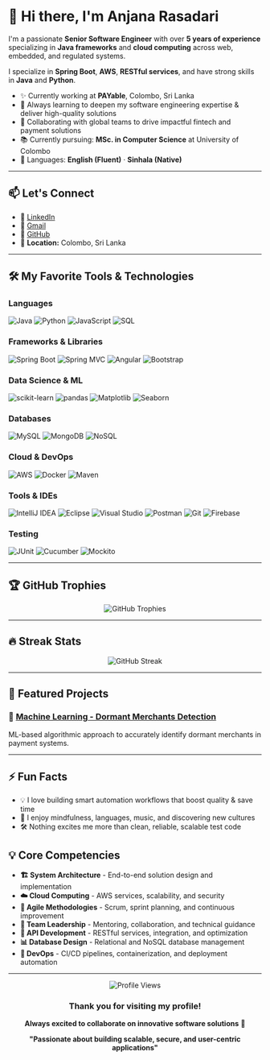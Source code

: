 # 👋 Hi there, I'm Anjana Rasadari

I'm a passionate **Senior Software Engineer** with over **5 years of experience** specializing in **Java frameworks** and **cloud computing** across web, embedded, and regulated systems.

I specialize in **Spring Boot**, **AWS**, **RESTful services**, and have strong skills in **Java** and **Python**.

- ✨ Currently working at **PAYable**, Colombo, Sri Lanka
- 🌱 Always learning to deepen my software engineering expertise & deliver high-quality solutions
- 🤝 Collaborating with global teams to drive impactful fintech and payment solutions
- 📚 Currently pursuing: **MSc. in Computer Science** at University of Colombo
- 💬 Languages: **English (Fluent)** · **Sinhala (Native)**

---

## 📫 Let's Connect

- 💼 [LinkedIn](https://www.linkedin.com/in/anjana-rasadari-73536a137/)
- 📧 [Gmail](mailto:anjanarasadari21@gmail.com)
- 📱 [GitHub](https://github.com/anjanarasadari)
- 📍 **Location:** Colombo, Sri Lanka

---

## 🛠 My Favorite Tools & Technologies

### Languages
![Java](https://img.shields.io/badge/-Java-007396?style=flat&logo=java&logoColor=white)
![Python](https://img.shields.io/badge/-Python-3776AB?style=flat&logo=python&logoColor=white)
![JavaScript](https://img.shields.io/badge/-JavaScript-F7DF1E?style=flat&logo=javascript&logoColor=black)
![SQL](https://img.shields.io/badge/-SQL-4479A1?style=flat&logo=mysql&logoColor=white)

### Frameworks & Libraries
![Spring Boot](https://img.shields.io/badge/-Spring%20Boot-6DB33F?style=flat&logo=spring&logoColor=white)
![Spring MVC](https://img.shields.io/badge/-Spring%20MVC-6DB33F?style=flat&logo=spring&logoColor=white)
![Angular](https://img.shields.io/badge/-Angular-DD0031?style=flat&logo=angular&logoColor=white)
![Bootstrap](https://img.shields.io/badge/-Bootstrap-7952B3?style=flat&logo=bootstrap&logoColor=white)

### Data Science & ML
![scikit-learn](https://img.shields.io/badge/-scikit--learn-F7931E?style=flat&logo=scikit-learn&logoColor=white)
![pandas](https://img.shields.io/badge/-pandas-150458?style=flat&logo=pandas&logoColor=white)
![Matplotlib](https://img.shields.io/badge/-Matplotlib-11557c?style=flat&logo=python&logoColor=white)
![Seaborn](https://img.shields.io/badge/-Seaborn-3776AB?style=flat&logo=python&logoColor=white)

### Databases
![MySQL](https://img.shields.io/badge/-MySQL-4479A1?style=flat&logo=mysql&logoColor=white)
![MongoDB](https://img.shields.io/badge/-MongoDB-47A248?style=flat&logo=mongodb&logoColor=white)
![NoSQL](https://img.shields.io/badge/-NoSQL-005571?style=flat&logo=apache-cassandra&logoColor=white)

### Cloud & DevOps
![AWS](https://img.shields.io/badge/-AWS-232F3E?style=flat&logo=amazon-aws&logoColor=white)
![Docker](https://img.shields.io/badge/-Docker-2496ED?style=flat&logo=docker&logoColor=white)
![Maven](https://img.shields.io/badge/-Maven-C71A36?style=flat&logo=apache-maven&logoColor=white)

### Tools & IDEs
![IntelliJ IDEA](https://img.shields.io/badge/-IntelliJ%20IDEA-000000?style=flat&logo=intellij-idea&logoColor=white)
![Eclipse](https://img.shields.io/badge/-Eclipse-2C2255?style=flat&logo=eclipse&logoColor=white)
![Visual Studio](https://img.shields.io/badge/-Visual%20Studio-5C2D91?style=flat&logo=visual-studio&logoColor=white)
![Postman](https://img.shields.io/badge/-Postman-FF6C37?style=flat&logo=postman&logoColor=white)
![Git](https://img.shields.io/badge/-Git-F05032?style=flat&logo=git&logoColor=white)
![Firebase](https://img.shields.io/badge/-Firebase-FFCA28?style=flat&logo=firebase&logoColor=black)

### Testing
![JUnit](https://img.shields.io/badge/-JUnit-25A162?style=flat&logo=junit5&logoColor=white)
![Cucumber](https://img.shields.io/badge/-Cucumber-23D96C?style=flat&logo=cucumber&logoColor=white)
![Mockito](https://img.shields.io/badge/-Mockito-25A162?style=flat&logo=java&logoColor=white)

---

## 🏆 GitHub Trophies
<div align="center">
  <img src="https://github-profile-trophy.vercel.app/?username=anjanarasadari&theme=radical&row=2&column=3" alt="GitHub Trophies" />
</div>

---

## 🔥 Streak Stats
<div align="center">
  <img src="https://github-readme-streak-stats.herokuapp.com/?user=anjanarasadari&theme=radical" alt="GitHub Streak" />
</div>

---
## 🎯 Featured Projects

### 🤖 [Machine Learning - Dormant Merchants Detection](https://github.com/anjanarasadari/Dormant-Merchants-Detection)
ML-based algorithmic approach to accurately identify dormant merchants in payment systems.

---
## ⚡ Fun Facts
* 💡 I love building smart automation workflows that boost quality & save time
* 🧘 I enjoy mindfulness, languages, music, and discovering new cultures
* 🛠️ Nothing excites me more than clean, reliable, scalable test code


## 💡 Core Competencies

- **🏗️ System Architecture** - End-to-end solution design and implementation
- **☁️ Cloud Computing** - AWS services, scalability, and security
- **🔄 Agile Methodologies** - Scrum, sprint planning, and continuous improvement
- **👥 Team Leadership** - Mentoring, collaboration, and technical guidance
- **🔧 API Development** - RESTful services, integration, and optimization
- **📊 Database Design** - Relational and NoSQL database management
- **🚀 DevOps** - CI/CD pipelines, containerization, and deployment automation

---

<div align="center">
  <img src="https://komarev.com/ghpvc/?username=anjanarasadari&color=brightgreen&style=flat-square" alt="Profile Views" />
  
  ### Thank you for visiting my profile!
  **Always excited to collaborate on innovative software solutions** 🚀
  
  **"Passionate about building scalable, secure, and user-centric applications"**
</div>
